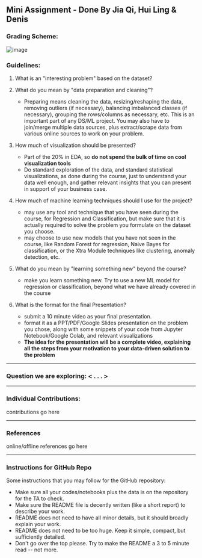 ## Mini Assignment - Done By Jia Qi, Hui Ling & Denis


### Grading Scheme:
![image]("https://cdn.discordapp.com/attachments/1065968545671958530/1083018055724052520/image.png")

### Guidelines:
1. What is an "interesting problem" based on the dataset?


2. What do you mean by "data preparation and cleaning"?
    - Preparing means cleaning the data, resizing/reshaping the data, removing outliers (if necessary), balancing imbalanced classes (if necessary), grouping the rows/columns as necessary, etc. This is an important part of any DS/ML project. You may also have to join/merge multiple data sources, plus extract/scrape data from various online sources to work on your problem.


3. How much of visualization should be presented?
    - Part of the 20% in EDA, so **do not spend the bulk of time on cool visualization tools**
    - Do standard exploration of the data, and standard statistical visualizations, as done during the course, just to understand your data well enough, and gather relevant insights that you can present in support of your business case.


4. How much of machine learning techniques should I use for the project?
    - may use any tool and technique that you have seen during the course, for Regression and Classification, but make sure that it is actually required to solve the problem you formulate on the dataset you choose.
    - may choose to use new models that you have not seen in the course, like Random Forest for regression, Naive Bayes for classification, or the Xtra Module techniques like clustering, anomaly detection, etc.

5. What do you mean by "learning something new" beyond the course?
    - make you learn something new. Try to use a new ML model for regression or classification, beyond what we have already covered in the course


6. What is the format for the final Presentation?
    - submit a 10 minute video as your final presentation.
    - format it as a PPT/PDF/Google Slides presentation on the problem you chose, along with some snippets of your code from Jupyter Notebook/Google Colab, and relevant visualizations
    - **The idea for the presentation will be a complete video, explaining all the steps from your motivation to your data-driven solution to the problem**

---
### Question we are exploring: < . . . >

---
### Individual Contributions:
contributions go here

---
### References
online/offline references go here

---

### Instructions for GitHub Repo
Some instructions that you may follow for the GitHub repository:
- Make sure all your codes/notebooks plus the data is on the repository for the TA to check.
- Make sure the README file is decently written (like a short report) to describe your work.
- README does not need to have all minor details, but it should broadly explain your work.
- README does not need to be too huge. Keep it simple, compact, but sufficiently detailed.
- Don't go over the top please. Try to make the README a 3 to 5 minute read -- not more.
